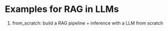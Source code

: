 # Examples for RAG in LLMs
1. from_scratch: build a RAG pipeline + inference with a LLM from scratch
